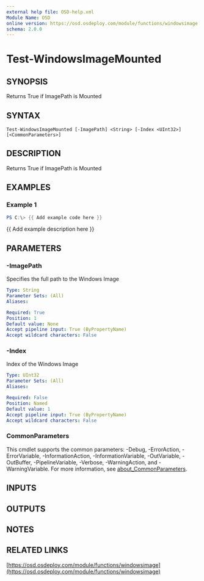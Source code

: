 ```yaml
---
external help file: OSD-help.xml
Module Name: OSD
online version: https://osd.osdeploy.com/module/functions/windowsimage
schema: 2.0.0
---
```


# Test-WindowsImageMounted

## SYNOPSIS
Returns True if ImagePath is Mounted

## SYNTAX

```
Test-WindowsImageMounted [-ImagePath] <String> [-Index <UInt32>] [<CommonParameters>]
```

## DESCRIPTION
Returns True if ImagePath is Mounted

## EXAMPLES

### Example 1
```powershell
PS C:\> {{ Add example code here }}
```

{{ Add example description here }}

## PARAMETERS

### -ImagePath
Specifies the full path to the Windows Image

```yaml
Type: String
Parameter Sets: (All)
Aliases:

Required: True
Position: 1
Default value: None
Accept pipeline input: True (ByPropertyName)
Accept wildcard characters: False
```

### -Index
Index of the Windows Image

```yaml
Type: UInt32
Parameter Sets: (All)
Aliases:

Required: False
Position: Named
Default value: 1
Accept pipeline input: True (ByPropertyName)
Accept wildcard characters: False
```

### CommonParameters
This cmdlet supports the common parameters: -Debug, -ErrorAction, -ErrorVariable, -InformationAction, -InformationVariable, -OutVariable, -OutBuffer, -PipelineVariable, -Verbose, -WarningAction, and -WarningVariable. For more information, see [about_CommonParameters](http://go.microsoft.com/fwlink/?LinkID=113216).

## INPUTS

## OUTPUTS

## NOTES

## RELATED LINKS

[https://osd.osdeploy.com/module/functions/windowsimage](https://osd.osdeploy.com/module/functions/windowsimage)


